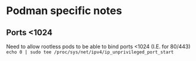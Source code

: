 # Podman specific notes

## Ports <1024
Need to allow rootless pods to be able to bind ports <1024 (I.E. for 80/443)
`echo 0 | sudo tee /proc/sys/net/ipv4/ip_unprivileged_port_start`
